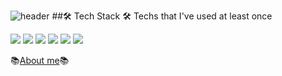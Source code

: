 ![header](https://capsule-render.vercel.app/api?type=Soft&color=gradient&hexcode&height=300&section=header&text=HyeYoung%20Shin&fontSize=90&animation=fadeIn)
##🛠 Tech Stack 🛠
Techs that I've used at least once

<img src="https://img.shields.io/badge/Java-007396?style=flat-square&logo=Java&logoColor=white"/></a> 
<img src="https://img.shields.io/badge/Java Script-F7DF1E?style=flat-square&logo=Java&logoColor=white"/></a> 
<img src="https://img.shields.io/badge/Vue.js-4FC08D?style=flat-square&logo=Java&logoColor=white"/></a> 
<img src="https://img.shields.io/badge/Spring Boot-6DB33F?style=flat-square&logo=Spring&logoColor=white="/></a> 
<img src="https://img.shields.io/badge/MySql-4479A1?style=flat-square&logo=Spring&logoColor=white"/></a> 
<img src="https://img.shields.io/badge/Linux-FCC624?style=flat-square&logo=Spring&logoColor=white"/></a> 

📚[About me](https://www.notion.so/Shin-HyeYoung-f4bdcabd5a084138a5edb0f6f76e81e8)📚
<!--
**hye0e/hye0e** is a ✨ _special_ ✨ repository because its `README.md` (this file) appears on your GitHub profile.

Here are some ideas to get you started:

- 🌱 I’m currently learning Python
- 📚 About me : https://www.notion.so/Shin-HyeYoung-f4bdcabd5a084138a5edb0f6f76e81e8
- 📫 How to reach me: hyshin_@naver.com
-->
